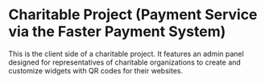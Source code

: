 # Charitable Project (Payment Service via the Faster Payment System)

This is the client side of a charitable project. It features an admin panel designed for representatives of charitable organizations to create and customize widgets with QR codes for their websites.
